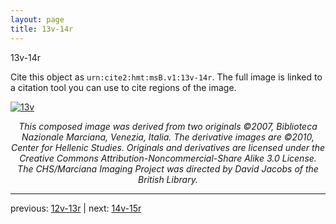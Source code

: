 ```yaml
---
layout: page
title: 13v-14r
---
```


13v-14r

Cite this object as `urn:cite2:hmt:msB.v1:13v-14r`. The full image is linked to a citation tool you can use to cite regions of the image.

[![13v](http://www.homermultitext.org/iipsrv?IIIF=/project/homer/pyramidal/deepzoom/hmt/vbbifolio/v1/vb_13v_14r.tif/full/800,/0/default.jpg)](http://www.homermultitext.org/ict2/?urn=urn:cite2:hmt:vbbifolio.v1:vb_13v_14r) 

<p style="text-align: center; font-style: italic;">This composed image was derived from two originals ©2007, Biblioteca Nazionale Marciana, Venezia, Italia. The derivative images are ©2010, Center for Hellenic Studies. Originals and derivatives are licensed under the Creative Commons Attribution-Noncommercial-Share Alike 3.0 License. The CHS/Marciana Imaging Project was directed by David Jacobs of the British Library.</p>

---

previous: [12v-13r](../12v-13r/) | next: [14v-15r](../14v-15r/)